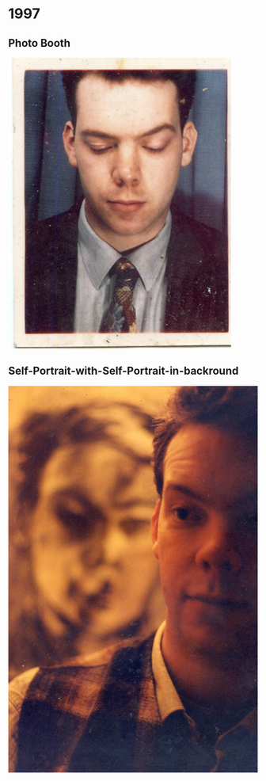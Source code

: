 # 1997

## Photo Booth

![Photo Booth](../.gitbook/assets/1997-photo-booth.jpg)

## Self-Portrait-with-Self-Portrait-in-backround

![1997-Self-Portrait-with-Self-Portrait-in-backround](../.gitbook/assets/1997-self-portrait-with-self-portrait-in-backround.jpg)



